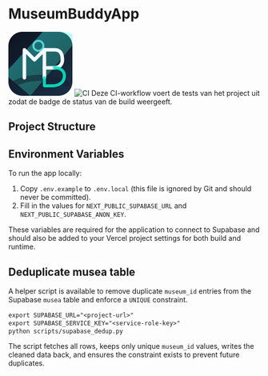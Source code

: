 # MuseumBuddyApp
![Museum Buddy logo](public/logo.svg)
![CI](https://github.com/<user>/MuseumBuddyApp/actions/workflows/ci.yml/badge.svg)
Deze CI-workflow voert de tests van het project uit zodat de badge de status van de build weergeeft.

## Project Structure



## Environment Variables

To run the app locally:

1. Copy `.env.example` to `.env.local` (this file is ignored by Git and should never be committed).
2. Fill in the values for `NEXT_PUBLIC_SUPABASE_URL` and `NEXT_PUBLIC_SUPABASE_ANON_KEY`.

These variables are required for the application to connect to Supabase and should also be added to your Vercel project settings for both build and runtime.

## Deduplicate musea table

A helper script is available to remove duplicate `museum_id` entries from the Supabase `musea` table and enforce a `UNIQUE` constraint.

```
export SUPABASE_URL="<project-url>"
export SUPABASE_SERVICE_KEY="<service-role-key>"
python scripts/supabase_dedup.py
```

The script fetches all rows, keeps only unique `museum_id` values, writes the cleaned data back, and ensures the constraint exists to prevent future duplicates.
